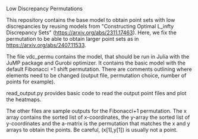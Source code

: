 Low Discrepancy Permutations

This repository contains the base model to obtain point sets with low discrepancies by reusing models from "Constructing Optimal L_infty Discrepancy Sets" (https://arxiv.org/abs/2311.17463). Here, we fix the permutation to be able to obtain larger point sets as in https://arxiv.org/abs/2407.11533. 

The file vdc_permu contains the model, that should be run in Julia with the JuMP package and Gurobi optimizer. It contains the basic model with the default Fibonacci +1 shift permutation. There are comments outlining where elements need to be changed (output file, permutation choice, number of points for example).

read_output.py provides basic code to read the output point files and plot the heatmaps.

The other files are sample outputs for the Fibonacci+1 permutation. The x array contains the sorted list of x-coordinates, the y-array the sorted list of y-coordinates and the a-matrix is the permutation that matches the x and y arrays to obtain the points. Be careful, (x[1],y[1]) is usually not a point.
